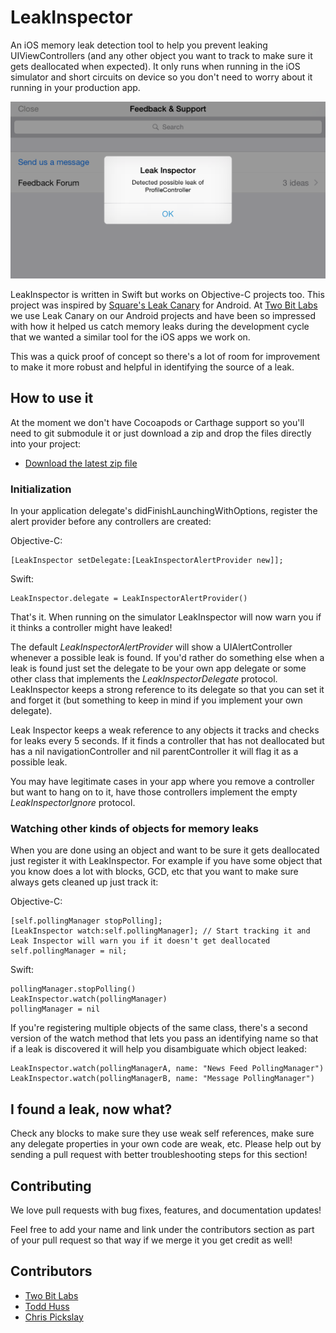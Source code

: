 # LeakInspector

An iOS memory leak detection tool to help you prevent leaking UIViewControllers (and any other object you want to track to make sure it gets deallocated when expected). It only runs when running in the iOS simulator and short circuits on device so you don't need to worry about it running in your production app.

![screenshot.png](assets/screenshot.png)

LeakInspector is written in Swift but works on Objective-C projects too. This project was inspired by [Square's Leak Canary](https://github.com/square/leakcanary) for Android. At [Two Bit Labs](http://twobitlabs.com) we use Leak Canary on our Android projects and have been so impressed with how it helped us catch memory leaks during the development cycle that we wanted a similar tool for the iOS apps we work on.

This was a quick proof of concept so there's a lot of room for improvement to make it more robust and helpful in identifying the source of a leak. 

## How to use it

At the moment we don't have Cocoapods or Carthage support so you'll need to git submodule it or just download a zip and drop the files directly into your project:

* [Download the latest zip file](https://github.com/twobitlabs/LeakInspector/archive/master.zip)

### Initialization

In your application delegate's didFinishLaunchingWithOptions, register the alert provider before any controllers are created: 

Objective-C:

```
[LeakInspector setDelegate:[LeakInspectorAlertProvider new]];
```

Swift:

```
LeakInspector.delegate = LeakInspectorAlertProvider()
```

That's it. When running on the simulator LeakInspector will now warn you if it thinks a controller might have leaked! 

The default *LeakInspectorAlertProvider* will show a UIAlertController whenever a possible leak is found. If you'd rather do something else when a leak is found just set the delegate to be your own app delegate or some other class that implements the *LeakInspectorDelegate* protocol. LeakInspector keeps a strong reference to its delegate so that you can set it and forget it (but something to keep in mind if you implement your own delegate).

Leak Inspector keeps a weak reference to any objects it tracks and checks for leaks every 5 seconds. If it finds a controller that has not deallocated but has a nil navigationController and nil parentController it will flag it as a possible leak. 

You may have legitimate cases in your app where you remove a controller but want to hang on to it, have those controllers implement the empty *LeakInspectorIgnore* protocol.

### Watching other kinds of objects for memory leaks

When you are done using an object and want to be sure it gets deallocated just register it with LeakInspector. For example if you have some object that you know does a lot with blocks, GCD, etc that you want to make sure always gets cleaned up just track it:

Objective-C:

```
[self.pollingManager stopPolling];
[LeakInspector watch:self.pollingManager]; // Start tracking it and Leak Inspector will warn you if it doesn't get deallocated 
self.pollingManager = nil;
```

Swift:

```
pollingManager.stopPolling()
LeakInspector.watch(pollingManager)
pollingManager = nil
```

If you're registering multiple objects of the same class, there's a second version of the watch method that lets you pass an identifying name so that if a leak is discovered it will help you disambiguate which object leaked:

```
LeakInspector.watch(pollingManagerA, name: "News Feed PollingManager")
LeakInspector.watch(pollingManagerB, name: "Message PollingManager")
```

## I found a leak, now what?

Check any blocks to make sure they use weak self references, make sure any delegate properties in your own code are weak, etc. Please help out by sending a pull request with better troubleshooting steps for this section!

## Contributing

We love pull requests with bug fixes, features, and documentation updates! 

Feel free to add your name and link under the contributors section as part of your pull request so that way if we merge it you get credit as well!

## Contributors
 - [Two Bit Labs](http://twobitlabs.com/)
 - [Todd Huss](https://github.com/thuss)
 - [Chris Pickslay](https://github.com/chrispix)

